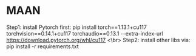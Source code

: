 # MAAN

Step1: install Pytorch first: pip install torch==1.13.1+cu117 torchvision==0.14.1+cu117 torchaudio==0.13.1 --extra-index-url https://download.pytorch.org/whl/cu117 <\br>
Step2: install other libs via: pip install -r requirements.txt

